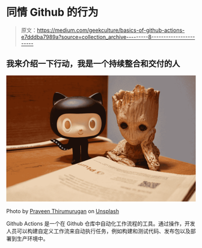 # 同情 Github 的行为

> 原文：<https://medium.com/geekculture/basics-of-github-actions-e7dddba7989a?source=collection_archive---------8----------------------->

## **我来介绍一下行动，我是一个持续整合和交付的人**

![](img/5f43851e0b53a1271116109bf66560a1.png)

Photo by [Praveen Thirumurugan](https://unsplash.com/@praveentcom?utm_source=medium&utm_medium=referral) on [Unsplash](https://unsplash.com?utm_source=medium&utm_medium=referral)

Github Actions 是一个在 Github 仓库中自动化工作流程的工具。通过操作，开发人员可以构建自定义工作流来自动执行任务，例如构建和测试代码、发布包以及部署到生产环境中。